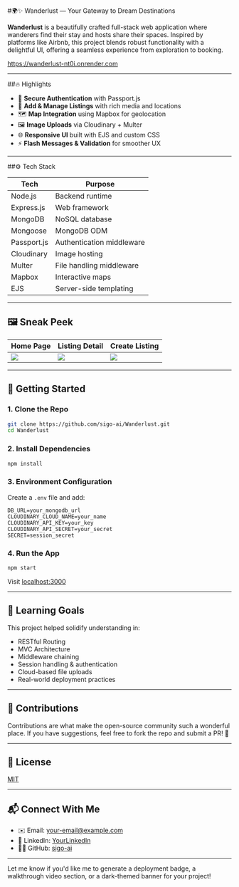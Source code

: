 
#🌍✨ Wanderlust — Your Gateway to Dream Destinations

**Wanderlust** is a beautifully crafted full-stack web application where wanderers find their stay and hosts share their spaces. Inspired by platforms like Airbnb, this project blends robust functionality with a delightful UI, offering a seamless experience from exploration to booking.

https://wanderlust-nt0i.onrender.com

---

##🔥 Highlights

* 🔐 **Secure Authentication** with Passport.js
* 🏡 **Add & Manage Listings** with rich media and locations
* 🗺️ **Map Integration** using Mapbox for geolocation
* 🖼️ **Image Uploads** via Cloudinary + Multer
* 🌐 **Responsive UI** built with EJS and custom CSS
* ⚡ **Flash Messages & Validation** for smoother UX

---

##⚙️ Tech Stack

| Tech        | Purpose                   |
| ----------- | ------------------------- |
| Node.js     | Backend runtime           |
| Express.js  | Web framework             |
| MongoDB     | NoSQL database            |
| Mongoose    | MongoDB ODM               |
| Passport.js | Authentication middleware |
| Cloudinary  | Image hosting             |
| Multer      | File handling middleware  |
| Mapbox      | Interactive maps          |
| EJS         | Server-side templating    |

---

## 🖼️ Sneak Peek

| Home Page                                 | Listing Detail                              | Create Listing                              |
| ----------------------------------------- | ------------------------------------------- | ------------------------------------------- |
| ![](https://your-image-link.com/home.png) | ![](https://your-image-link.com/detail.png) | ![](https://your-image-link.com/create.png) |

---

## 🚀 Getting Started

### 1. Clone the Repo

```bash
git clone https://github.com/sigo-ai/Wanderlust.git
cd Wanderlust
```

### 2. Install Dependencies

```bash
npm install
```

### 3. Environment Configuration

Create a `.env` file and add:

```env
DB_URL=your_mongodb_url
CLOUDINARY_CLOUD_NAME=your_name
CLOUDINARY_API_KEY=your_key
CLOUDINARY_API_SECRET=your_secret
SECRET=session_secret
```

### 4. Run the App

```bash
npm start
```

Visit [localhost:3000](http://localhost:3000)

---

## 🧠 Learning Goals

This project helped solidify understanding in:

* RESTful Routing
* MVC Architecture
* Middleware chaining
* Session handling & authentication
* Cloud-based file uploads
* Real-world deployment practices

---

## 🤝 Contributions

Contributions are what make the open-source community such a wonderful place.
If you have suggestions, feel free to fork the repo and submit a PR! 🙌

---

## 📜 License

[MIT](LICENSE)

---

## 📬 Connect With Me

* ✉️ Email: [your-email@example.com](mailto:your-email@example.com)
* 🔗 LinkedIn: [YourLinkedIn](https://linkedin.com/in/yourprofile)
* 🧑‍💻 GitHub: [sigo-ai](https://github.com/sigo-ai)

---

Let me know if you'd like me to generate a deployment badge, a walkthrough video section, or a dark-themed banner for your project!
